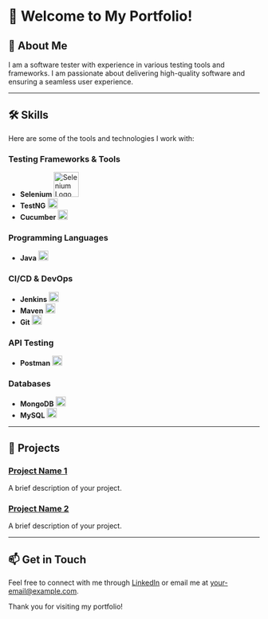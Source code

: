# 👋 Welcome to My Portfolio!

## 🚀 About Me
I am a software tester with experience in various testing tools and frameworks. I am passionate about delivering high-quality software and ensuring a seamless user experience.

---

## 🛠️ Skills

Here are some of the tools and technologies I work with:

### Testing Frameworks & Tools
- **Selenium** <img src="https://www.angleritech.com/wp-content/uploads/2017/09/selenium-logo.png" alt="Selenium Logo" width="50" height="50"/>
- **TestNG** <img src="https://testng.org/doc/images/testng-logo.png" alt="TestNG Logo" width="20" height="20"/>
- **Cucumber** <img src="https://cucumber.io/images/cucumber_logo.svg" alt="Cucumber Logo" width="20" height="20"/>

### Programming Languages
- **Java** <img src="https://upload.wikimedia.org/wikipedia/en/3/30/Java_logo_and_wordmark.svg" alt="Java Logo" width="20" height="20"/>

### CI/CD & DevOps
- **Jenkins** <img src="https://www.jenkins.io/images/logos/jenkins.svg" alt="Jenkins Logo" width="20" height="20"/>
- **Maven** <img src="https://maven.apache.org/images/maven-logo-34x34.png" alt="Maven Logo" width="20" height="20"/>
- **Git** <img src="https://git-scm.com/images/logos/downloads/Git-Icon-1788C.png" alt="Git Logo" width="20" height="20"/>

### API Testing
- **Postman** <img src="https://www.postman.com/postman-docs/assets/logos/postman-logo.png" alt="Postman Logo" width="20" height="20"/>

### Databases
- **MongoDB** <img src="https://www.mongodb.com/assets/images/global/logo/mongodb_logo_horizontal.svg" alt="MongoDB Logo" width="20" height="20"/>
- **MySQL** <img src="https://www.mysql.com/common/logos/logo-mysql-170x115.png" alt="MySQL Logo" width="20" height="20"/>

---

## 📂 Projects

### [Project Name 1](#)
A brief description of your project.

### [Project Name 2](#)
A brief description of your project.

---

## 📫 Get in Touch
Feel free to connect with me through [LinkedIn](#) or email me at [your-email@example.com](mailto:your-email@example.com).

Thank you for visiting my portfolio!
